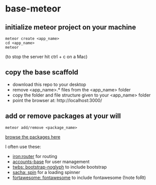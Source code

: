 # base-meteor

## initialize meteor project on your machine

````
meteor create <app_name>
cd <app_name>
meteor
````
(to stop the server hit ctrl + c on a Mac)

## copy the base scaffold

  - download this repo to your desktop
  - remove <app_name>.\* files from the <app_name> folder
  - copy the folder and file structure given to your <app_name> folder
  - point the browser at: http://localhost:3000/

## add or remove packages at your will

````
meteor add/remove <package_name>
````
[browse the packages here](https://atmospherejs.com/packages/most-used)

I often use these:
  - [iron:router](https://atmospherejs.com/iron/router) for routing
  - [accounts-base](https://atmospherejs.com/meteor/accounts-base) for user management
  - [twbs: bootstrap-noglyph](https://atmospherejs.com/twbs/bootstrap-noglyph) to include bootstrap
  - [sacha: spin](https://atmospherejs.com/sacha/spin) for a loading spinner
  - [fortawesome: fontawesome](https://atmospherejs.com/fortawesome) to include fontawesome (!note foRt)
